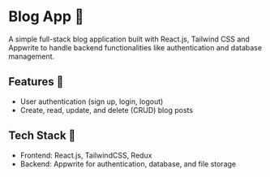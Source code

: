 # Blog App 🚀
A simple full-stack blog application built with React.js, Tailwind CSS and Appwrite to handle backend functionalities like authentication and database management.

## Features 🌟
* User authentication (sign up, login, logout)
* Create, read, update, and delete (CRUD) blog posts

## Tech Stack 🌟
* Frontend: React.js, TailwindCSS, Redux
* Backend: Appwrite for authentication, database, and file storage


